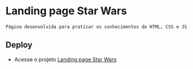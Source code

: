 
 # Landing page Star Wars

 ```Página desenvolvida para praticar os conhecimentos de HTML, CSS e JS```

## Deploy

* Acesse o projeto [Landing page Star Wars](https://cleciosousa00.github.io/landingPage-StarWars/)

